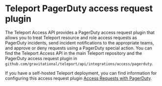 # Teleport PagerDuty access request plugin

The Teleport Access API provides a PagerDuty access request plugin that allows you to treat Teleport resource and role access requests as PagerDuty incidents, send incident notifications to the appropriate teams, and approve or deny requests using a PagerDuty special action.
 You can find the Teleport Access API in the main Teleport repository and the PagerDuty access request plugin in `github.com/gravitational/teleport/api/integrations/access/pagerduty`.

If you have a self-hosted Teleport deployment, you can find information for configuring this access request plugin [Access Requests with PagerDuty](https://goteleport.com/docs/access-controls/access-request-plugins/ssh-approval-pagerduty/).
